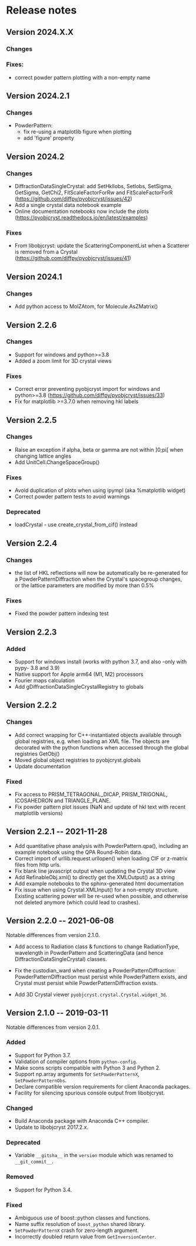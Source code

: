 # Release notes

## Version 2024.X.X

### Changes

### Fixes:

- correct powder pattern plotting with a non-empty name

## Version 2024.2.1

### Changes

- PowderPattern:
  - fix re-using a matplotlib figure when plotting
  - add 'figure' property

## Version 2024.2

### Changes

- DiffractionDataSingleCrystal: add SetHklIobs, SetIobs, SetSigma, GetSigma,
  GetChi2, FitScaleFactorForRw and FitScaleFactorForR
  (https://github.com/diffpy/pyobjcryst/issues/42)
- Add a single crystal data notebook example
- Online documentation notebooks now include the plots
  (https://pyobjcryst.readthedocs.io/en/latest/examples)

### Fixes

- From libobjcryst: update the ScatteringComponentList when a Scatterer is removed
  from a Crystal (https://github.com/diffpy/pyobjcryst/issues/41)

## Version 2024.1

### Changes

- Add python access to MolZAtom, for Molecule.AsZMatrix()

## Version 2.2.6

### Changes

- Support for windows and python>=3.8
- Added a zoom limit for 3D crystal views

### Fixes

- Correct error preventing pyobjcryst import for windows and python>=3.8
  (https://github.com/diffpy/pyobjcryst/issues/33)
- Fix for matplotlib >=3.7.0 when removing hkl labels

## Version 2.2.5

### Changes

- Raise an exception if alpha, beta or gamma are not within ]0;pi[ when
  changing lattice angles
- Add UnitCell.ChangeSpaceGroup()

### Fixes

- Avoid duplication of plots when using ipympl (aka %matplotlib widget)
- Correct powder pattern tests to avoid warnings

### Deprecated

- loadCrystal - use create_crystal_from_cif() instead

## Version 2.2.4

### Changes

- the list of HKL reflections will now be automatically be re-generated
  for a PowderPatternDiffraction when the Crystal's spacegroup changes,  
  or the lattice parameters are modified by more than 0.5%

### Fixes

- Fixed the powder pattern indexing test

## Version 2.2.3

### Added

- Support for windows install (works with python 3.7, and
  also -only with pypy- 3.8 and 3.9)
- Native support for Apple arm64 (M1, M2) processors
- Fourier maps calculation
- Add gDiffractionDataSingleCrystalRegistry to globals

## Version 2.2.2

### Changes

- Add correct wrapping for C++-instantiated objects available through global
  registries, e.g. when loading an XML file. The objects are decorated with
  the python functions when accessed through the global registries GetObj()
- Moved global object registries to pyobjcryst.globals
- Update documentation

### Fixed

- Fix access to PRISM_TETRAGONAL_DICAP, PRISM_TRIGONAL,
  ICOSAHEDRON and TRIANGLE_PLANE.
- Fix powder pattern plot issues (NaN and update of hkl text with recent
  matplotlib versions)

## Version 2.2.1 -- 2021-11-28

- Add quantitative phase analysis with PowderPattern.qpa(), including
  an example notebook using the QPA Round-Robin data.
- Correct import of urllib.request.urllopen() when loading CIF or z-matrix
  files from http urls.
- Fix blank line javascript output when updating the Crystal 3D view
- Add RefinableObj.xml() to directly get the XMLOutput() as a string
- Add example notebooks to the sphinx-generated html documentation
- Fix issue when using Crystal.XMLInput() for a non-empty structure.
  Existing scattering power will be re-used when possible, and otherwise
  not deleted anymore (which could lead to crashes).

## Version 2.2.0 -- 2021-06-08

Notable differences from version 2.1.0.

- Add access to Radiation class & functions to change RadiationType,
  wavelength in PowderPattern and ScatteringData (and hence
  DiffractionDataSingleCrystal) classes.

- Fix the custodian_ward when creating a PowderPatternDiffraction:
  PowderPatternDiffraction must persist while PowderPattern exists, and
  Crystal must persist while PowderPatternDiffraction exists.

- Add 3D Crystal viewer `pyobjcryst.crystal.Crystal.widget_3d`.

## Version 2.1.0 -- 2019-03-11

Notable differences from version 2.0.1.

### Added

- Support for Python 3.7.
- Validation of compiler options from `python-config`.
- Make scons scripts compatible with Python 3 and Python 2.
- Support np.array arguments for `SetPowderPatternX`, `SetPowderPatternObs`.
- Declare compatible version requirements for client Anaconda packages.
- Facility for silencing spurious console output from libobjcryst.

### Changed

- Build Anaconda package with Anaconda C++ compiler.
- Update to libobjcryst 2017.2.x.

### Deprecated

- Variable `__gitsha__` in the `version` module which was renamed
  to `__git_commit__`.

### Removed

- Support for Python 3.4.

### Fixed

- Ambiguous use of boost::python classes and functions.
- Name suffix resolution of `boost_python` shared library.
- `SetPowderPatternX` crash for zero-length argument.
- Incorrectly doubled return value from `GetInversionCenter`.
